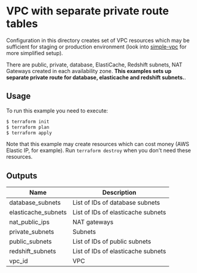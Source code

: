 # VPC with separate private route tables

Configuration in this directory creates set of VPC resources which may be sufficient for staging or production environment (look into [simple-vpc](../simple-vpc) for more simplified setup). 

There are public, private, database, ElastiCache, Redshift subnets, NAT Gateways created in each availability zone. **This examples sets up separate private route for database, elasticache and redshift subnets.**.

## Usage

To run this example you need to execute:

```bash
$ terraform init
$ terraform plan
$ terraform apply
```

Note that this example may create resources which can cost money (AWS Elastic IP, for example). Run `terraform destroy` when you don't need these resources.

<!-- BEGINNING OF PRE-COMMIT-TERRAFORM DOCS HOOK -->

## Outputs

| Name | Description |
|------|-------------|
| database_subnets | List of IDs of database subnets |
| elasticache_subnets | List of IDs of elasticache subnets |
| nat_public_ips | NAT gateways |
| private_subnets | Subnets |
| public_subnets | List of IDs of public subnets |
| redshift_subnets | List of IDs of elasticache subnets |
| vpc_id | VPC |

<!-- END OF PRE-COMMIT-TERRAFORM DOCS HOOK -->
